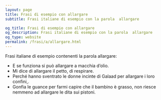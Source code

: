 ```yaml
---
layout: page
title: Frasi di esempio con allargare 
subtitle: Frasi italiane di esempio con la parola  allargare

og_title: Frasi di esempio con allargare 
og_description: Frasi italiane di esempio con la parola  allargare
og_type: website
permalink: /frasi/a/allargare.html
---
```


Frasi italiane di esempio contenenti la parola allargare:


- E se funziona si può allargare a macchia d’olio.
- Mi dice di allargare il petto, di respirare.
- Perché hanno sventrato le donne incinte di Galaad per allargare i loro confini,.
- Gonfia le guance per farmi capire che il bambino è grasso, non riesce nemmeno ad allargare le dita sui pistoni.
